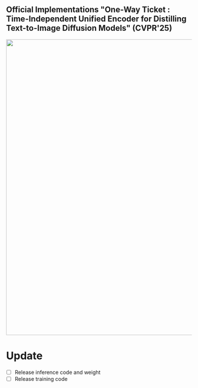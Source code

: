## Official Implementations "One-Way Ticket : Time-Independent Unified Encoder for Distilling Text-to-Image Diffusion Models" (CVPR'25)

<img src="assets/teaser.jpg" width="800px"/>

# Update
- [ ] Release inference code and weight
- [ ] Release training code